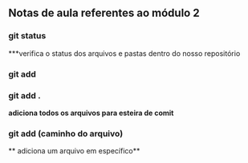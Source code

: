 ## Notas de aula referentes ao módulo 2

### git status
***verifica o status dos arquivos e pastas dentro do nosso repositório

### git add

### git add .
**adiciona todos os arquivos para esteira de comit**

### git add (caminho do arquivo)
** adiciona um arquivo em específico**